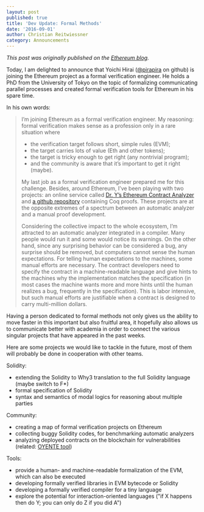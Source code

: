 ```yaml
---
layout: post
published: true
title: 'Dev Update: Formal Methods'
date: '2016-09-01'
author: Christian Reitwiessner
category: Announcements
---
```


_This post was originally published on the [Ethereum blog](https://blog.ethereum.org/2016/09/01/formal-methods-roadmap/)._

Today, I am delighted to announce that Yoichi Hirai ([@pirapira](https://github.com/pirapira) on github) is joining the Ethereum project as a formal verification engineer. He holds a PhD from the University of Tokyo on the topic of formalizing communicating parallel processes and created formal verification tools for Ethereum in his spare time.

In his own words:

> I’m joining Ethereum as a formal verification engineer. My reasoning: formal verification makes sense as a profession only in a rare situation where
>
> - the verification target follows short, simple rules (EVM);
> - the target carries lots of value (Eth and other tokens);
> - the target is tricky enough to get right (any nontrivial program);
> - and the community is aware that it’s important to get it right (maybe).
>
> My last job as a formal verification engineer prepared me for this challenge. Besides, around Ethereum, I’ve been playing with two projects: an online service called [Dr. Y’s Ethereum Contract Analyzer](http://dr-y.no-ip.net/) and [a github repository](https://github.com/pirapira/evmverif/) containing Coq proofs. These projects are at the opposite extremes of a spectrum between an automatic analyzer and a manual proof development.
>
> Considering the collective impact to the whole ecosystem, I’m attracted to an automatic analyzer integrated in a compiler. Many people would run it and some would notice its warnings. On the other hand, since any surprising behavior can be considered a bug, any surprise should be removed, but computers cannot sense the human expectations. For telling human expectations to the machines, some manual efforts are necessary. The contract developers need to specify the contract in a machine-readable language and give hints to the machines why the implementation matches the specification (in most cases the machine wants more and more hints until the human realizes a bug, frequently in the specification). This is labor intensive, but such manual efforts are justifiable when a contract is designed to carry multi-million dollars.

Having a person dedicated to formal methods not only gives us the ability to move faster in this important but also fruitful area, it hopefully also allows us to communicate better with academia in order to connect the various singular projects that have appeared in the past weeks.

Here are some projects we would like to tackle in the future, most of them will probably be done in cooperation with other teams.

Solidity:

- extending the Solidity to Why3 translation to the full Solidity language (maybe switch to F\*)
- formal specification of Solidity
- syntax and semantics of modal logics for reasoning about multiple parties

Community:

- creating a map of formal verification projects on Ethereum
- collecting buggy Solidity codes, for benchmarking automatic analyzers
- analyzing deployed contracts on the blockchain for vulnerabilities (related: [OYENTE tool](https://eprint.iacr.org/2016/633))

Tools:

- provide a human- and machine-readable formalization of the EVM, which can also be executed
- developing formally verified libraries in EVM bytecode or Solidity
- developing a formally verified compiler for a tiny language
- explore the potential for interaction-oriented languages ("if X happens then do Y; you can only do Z if you did A")
